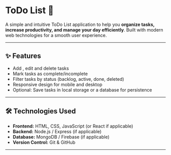 # ToDo List 📝

A simple and intuitive ToDo List application to help you **organize tasks, increase productivity, and manage your day efficiently**. Built with modern web technologies for a smooth user experience.

---

## ✨ Features

- Add , edit and delete tasks
- Mark tasks as complete/incomplete
- Filter tasks by status (backlog, active, done, deleted)
- Responsive design for mobile and desktop
- Optional: Save tasks in local storage or a database for persistence

---

## 🛠️ Technologies Used

- **Frontend:** HTML, CSS, JavaScript (or React if applicable)
- **Backend:** Node.js / Express (if applicable)
- **Database:** MongoDB / Firebase (if applicable)
- **Version Control:** Git & GitHub

---
